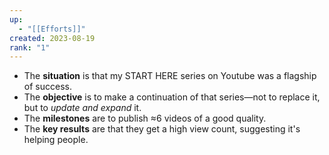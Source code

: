```yaml
---
up:
  - "[[Efforts]]"
created: 2023-08-19
rank: "1"
---
```

- The **situation** is that my START HERE series on Youtube was a flagship of success. 
- The **objective** is to make a continuation of that series—not to replace it, but to *update and expand* it.
- The **milestones** are to publish ≈6 videos of a good quality.
- The **key results** are that they get a high view count, suggesting it's helping people.